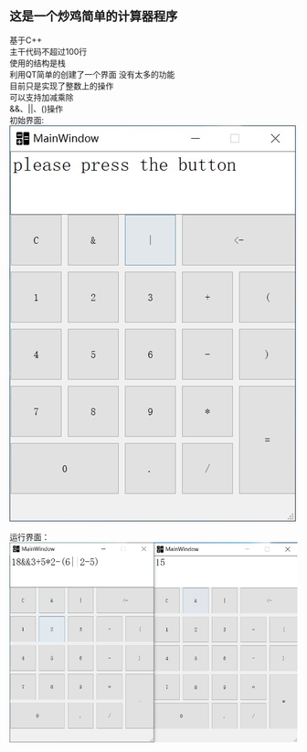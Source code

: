 ## 这是一个炒鸡简单的计算器程序
基于C++  
主干代码不超过100行  
使用的结构是栈  
利用QT简单的创建了一个界面  没有太多的功能  
目前只是实现了整数上的操作  
可以支持加减乘除  
&&、||、()操作  
初始界面:  
![start](/img/start.jpg)

运行界面：  
![run&result](img/run_result.jpg)


